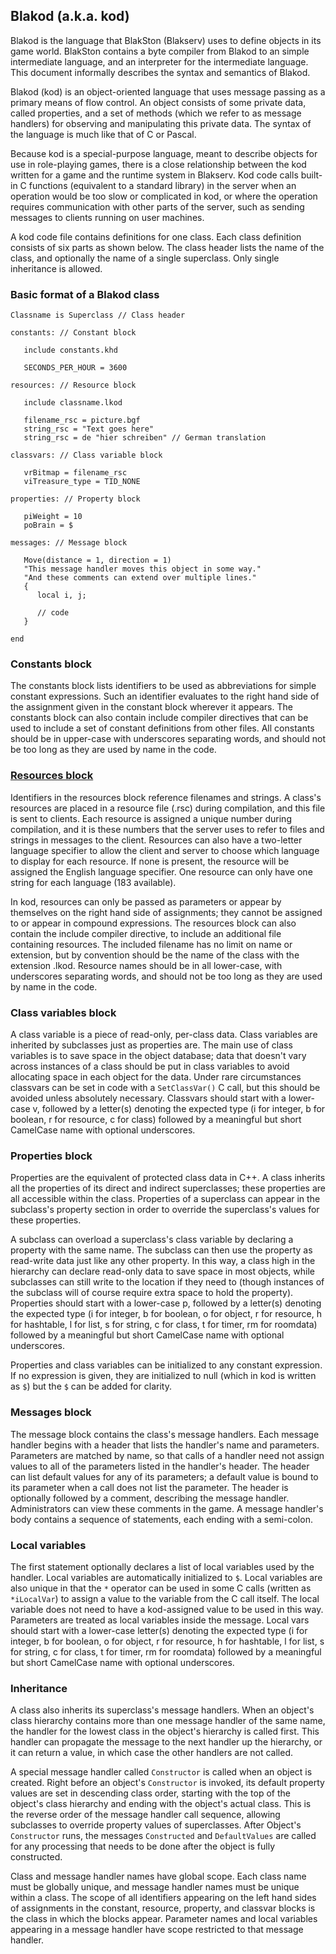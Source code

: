 Blakod (a.k.a. kod)
--------------

Blakod is the language that BlakSton (Blakserv) uses to define objects in its
game world. BlakSton contains a byte compiler from Blakod to an simple
intermediate language, and an interpreter for the intermediate language. This
document informally describes the syntax and semantics of Blakod.

Blakod (kod) is an object-oriented language that uses message passing as a
primary means of flow control. An object consists of some private data, called
properties, and a set of methods (which we refer to as message handlers) for
observing and manipulating this private data. The syntax of the language is
much like that of C or Pascal.

Because kod is a special-purpose language, meant to describe objects for use
in role-playing games, there is a close relationship between the kod written
for a game and the runtime system in Blakserv. Kod code calls built-in C
functions (equivalent to a standard library) in the server when an operation
would be too slow or complicated in kod, or where the operation requires
communication with other parts of the server, such as sending messages to
clients running on user machines.

A kod code file contains definitions for one class. Each class definition
consists of six parts as shown below. The class header lists the name of the
class, and optionally the name of a single superclass. Only single inheritance
is allowed.

### Basic format of a Blakod class
```
Classname is Superclass // Class header

constants: // Constant block

   include constants.khd

   SECONDS_PER_HOUR = 3600

resources: // Resource block

   include classname.lkod

   filename_rsc = picture.bgf
   string_rsc = "Text goes here"
   string_rsc = de "hier schreiben" // German translation

classvars: // Class variable block

   vrBitmap = filename_rsc
   viTreasure_type = TID_NONE

properties: // Property block

   piWeight = 10
   poBrain = $

messages: // Message block

   Move(distance = 1, direction = 1)
   "This message handler moves this object in some way."
   "And these comments can extend over multiple lines."
   {
      local i, j;

      // code
   }

end
```

### Constants block
The constants block lists identifiers to be used as abbreviations for simple
constant expressions. Such an identifier evaluates to the right hand side of
the assignment given in the constant block wherever it appears. The constants
block can also contain include compiler directives that can be used to include
a set of constant definitions from other files. All constants should be in
upper-case with underscores separating words, and should not be too long as
they are used by name in the code.

### [Resources block](./kodresource.md)
Identifiers in the resources block reference filenames and strings. A class's
resources are placed in a resource file (.rsc) during compilation, and this
file is sent to clients. Each resource is assigned a unique number during
compilation, and it is these numbers that the server uses to refer to files
and strings in messages to the client. Resources can also have a two-letter
language specifier to allow the client and server to choose which language to
display for each resource. If none is present, the resource will be assigned
the English language specifier. One resource can only have one string for
each language (183 available).

In kod, resources can only be passed as parameters or appear by themselves
on the right hand side of assignments; they cannot be assigned to or appear in
compound expressions. The resources block can also contain the include compiler
directive, to include an additional file containing resources. The included
filename has no limit on name or extension, but by convention should be the
name of the class with the extension .lkod. Resource names should be in all
lower-case, with underscores separating words, and should not be too long as
they are used by name in the code.

### Class variables block
A class variable is a piece of read-only, per-class data. Class variables are
inherited by subclasses just as properties are. The main use of class variables
is to save space in the object database; data that doesn't vary across
instances of a class should be put in class variables to avoid allocating space
in each object for the data. Under rare circumstances classvars can be set in
code with a `SetClassVar()` C call, but this should be avoided unless absolutely
necessary. Classvars should start with a lower-case v, followed by a letter(s)
denoting the expected type (i for integer, b for boolean, r for resource, c for
class) followed by a meaningful but short CamelCase name with optional
underscores.

### Properties block
Properties are the equivalent of protected class data in C++. A class inherits
all the properties of its direct and indirect superclasses; these properties
are all accessible within the class. Properties of a superclass can appear in
the subclass's property section in order to override the superclass's values
for these properties.

A subclass can overload a superclass's class variable by declaring a property
with the same name. The subclass can then use the property as read-write data
just like any other property. In this way, a class high in the hierarchy can
declare read-only data to save space in most objects, while subclasses can
still write to the location if they need to (though instances of the subclass
will of course require extra space to hold the property). Properties should
start with a lower-case p, followed by a letter(s) denoting the expected type
(i for integer, b for boolean, o for object, r for resource, h for hashtable,
l for list, s for string, c for class, t for timer, rm for roomdata) followed
by a meaningful but short CamelCase name with optional underscores.

Properties and class variables can be initialized to any constant expression.
If no expression is given, they are initialized to null (which in kod is
written as `$`) but the `$` can be added for clarity.

### Messages block
The message block contains the class's message handlers. Each message handler
begins with a header that lists the handler's name and parameters. Parameters
are matched by name, so that calls of a handler need not assign values to all
of the parameters listed in the handler's header. The header can list default
values for any of its parameters; a default value is bound to its parameter
when a call does not list the parameter. The header is optionally followed by a
comment, describing the message handler. Administrators can view these comments
in the game. A message handler's body contains a sequence of statements, each
ending with a semi-colon.

### Local variables
The first statement optionally declares a list of local variables used by the
handler. Local variables are automatically initialized to `$`. Local variables
are also unique in that the `*` operator can be used in some C calls (written
as `*iLocalVar`) to assign a value to the variable from the C call itself. The
local variable does not need to have a kod-assigned value to be used in this
way. Parameters are treated as local variables inside the message. Local vars
should start with a lower-case letter(s) denoting the expected type (i for
integer, b for boolean, o for object, r for resource, h for hashtable, l for
list, s for string, c for class, t for timer, rm for roomdata) followed by a
meaningful but short CamelCase name with optional underscores.

### Inheritance
A class also inherits its superclass's message handlers. When an object's
class hierarchy contains more than one message handler of the same name, the
handler for the lowest class in the object's hierarchy is called first. This
handler can propagate the message to the next handler up the hierarchy, or it
can return a value, in which case the other handlers are not called.

A special message handler called `Constructor` is called when an object is
created. Right before an object's `Constructor` is invoked, its default property
values are set in descending class order, starting with the top of the object's
class hierarchy and ending with the object's actual class. This is the reverse
order of the message handler call sequence, allowing subclasses to override
property values of superclasses. After Object's `Constructor` runs, the
messages `Constructed` and `DefaultValues` are called for any processing that
needs to be done after the object is fully constructed.

Class and message handler names have global scope. Each class name must be
globally unique, and message handler names must be unique within a class. The
scope of all identifiers appearing on the left hand sides of assignments in the
constant, resource, property, and classvar blocks is the class in which the
blocks appear. Parameter names and local variables appearing in a message
handler have scope restricted to that message handler.
